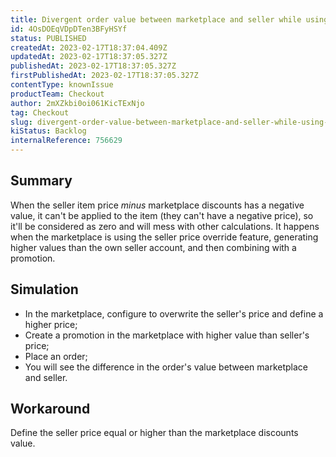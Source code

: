 ```yaml
---
title: Divergent order value between marketplace and seller while using price override and promotions
id: 4OsDOEqVDpDTen3BFyHSYf
status: PUBLISHED
createdAt: 2023-02-17T18:37:04.409Z
updatedAt: 2023-02-17T18:37:05.327Z
publishedAt: 2023-02-17T18:37:05.327Z
firstPublishedAt: 2023-02-17T18:37:05.327Z
contentType: knownIssue
productTeam: Checkout
author: 2mXZkbi0oi061KicTExNjo
tag: Checkout
slug: divergent-order-value-between-marketplace-and-seller-while-using-price-override-and-promotions
kiStatus: Backlog
internalReference: 756629
---
```


## Summary


When the seller item price _minus_ marketplace discounts has a negative value, it can't be applied to the item (they can't have a negative price), so it'll be considered as zero and will mess with other calculations. It happens when the marketplace is using the seller price override feature, generating higher values than the own seller account, and then combining with a promotion.


##

## Simulation



- In the marketplace, configure to overwrite the seller's price and define a higher price;
- Create a promotion in the marketplace with higher value than seller's price;
- Place an order;
- You will see the difference in the order's value between marketplace and seller.


##

## Workaround


Define the seller price equal or higher than the marketplace discounts value.



